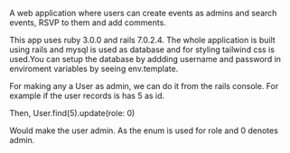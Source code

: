 A web application where users can create events as admins and search events, RSVP to them and add comments.

This app uses ruby 3.0.0 and rails 7.0.2.4.
The whole application is built using rails and mysql is used as database and for styling tailwind css is used.You can setup the database by addding username and password in enviroment variables by seeing env.template.

For making any a User as admin, we can do it from the rails console. For example if the user records is has 5 as id.

Then,
User.find(5).update(role: 0)

Would make the user admin. As the enum is used for role and 0 denotes admin.
